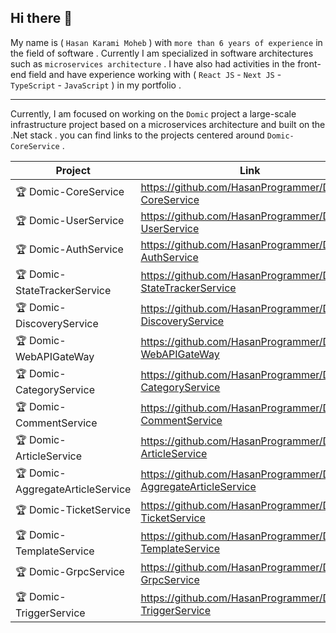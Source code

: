 ## Hi there 👋

My name is ( `Hasan Karami Moheb` ) with `more than 6 years of experience` in the field of software . Currently I am specialized in software architectures such as `microservices architecture` .
I have also had activities in the front-end field and have experience working with ( `React JS` - `Next JS` - `TypeScript` - `JavaScript` ) in my portfolio .

---

Currently, I am focused on working on the `Domic` project a large-scale infrastructure project based on a microservices architecture and built on the .Net stack . you can find links to the projects centered around `Domic-CoreService` .

| Project | Link | Status |
|------------|------|------|
| 🏆 Domic-CoreService | https://github.com/HasanProgrammer/Domic-CoreService | Complete |
| 🏆 Domic-UserService | https://github.com/HasanProgrammer/Domic-UserService | Complete |
| 🏆 Domic-AuthService | https://github.com/HasanProgrammer/Domic-AuthService | Complete |
| 🏆 Domic-StateTrackerService | https://github.com/HasanProgrammer/Domic-StateTrackerService | Complete |
| 🏆 Domic-DiscoveryService | https://github.com/HasanProgrammer/Domic-DiscoveryService | Complete |
| 🏆 Domic-WebAPIGateWay | https://github.com/HasanProgrammer/Domic-WebAPIGateWay | Complete\Correction |
| 🏆 Domic-CategoryService | https://github.com/HasanProgrammer/Domic-CategoryService | Complete |
| 🏆 Domic-CommentService | https://github.com/HasanProgrammer/Domic-CommentService | Complete |
| 🏆 Domic-ArticleService | https://github.com/HasanProgrammer/Domic-ArticleService | Complete |
| 🏆 Domic-AggregateArticleService | https://github.com/HasanProgrammer/Domic-AggregateArticleService | Complete |
| 🏆 Domic-TicketService | https://github.com/HasanProgrammer/Domic-TicketService | Correction |
| 🏆 Domic-TemplateService | https://github.com/HasanProgrammer/Domic-TemplateService | Complete |
| 🏆 Domic-GrpcService | https://github.com/HasanProgrammer/Domic-GrpcService | Complete\Correction
| 🏆 Domic-TriggerService | https://github.com/HasanProgrammer/Domic-TriggerService | Correction
